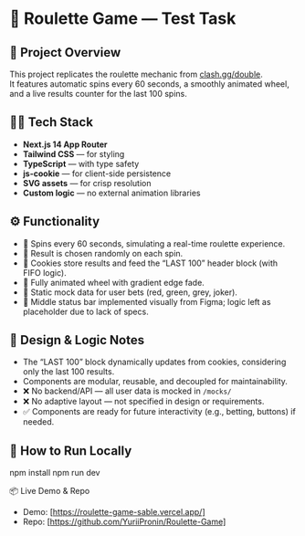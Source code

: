 # 🎰 Roulette Game — Test Task

## 📌 Project Overview
This project replicates the roulette mechanic from [clash.gg/double](https://clash.gg/double).  
It features automatic spins every 60 seconds, a smoothly animated wheel, and a live results counter for the last 100 spins.

## 🧑‍💻 Tech Stack
- **Next.js 14 App Router**
- **Tailwind CSS** — for styling
- **TypeScript** — with type safety
- **js-cookie** — for client-side persistence
- **SVG assets** — for crisp resolution
- **Custom logic** — no external animation libraries

## ⚙️ Functionality
- 🔁 Spins every 60 seconds, simulating a real-time roulette experience.
- 🎯 Result is chosen randomly on each spin.
- 🍪 Cookies store results and feed the “LAST 100” header block (with FIFO logic).
- 🎨 Fully animated wheel with gradient edge fade.
- 🧪 Static mock data for user bets (red, green, grey, joker).
- 💬 Middle status bar implemented visually from Figma; logic left as placeholder due to lack of specs.

## 🧠 Design & Logic Notes
- The “LAST 100” block dynamically updates from cookies, considering only the last 100 results.
- Components are modular, reusable, and decoupled for maintainability.
- ❌ No backend/API — all user data is mocked in `/mocks/`
- ❌ No adaptive layout — not specified in design or requirements.
- ✅ Components are ready for future interactivity (e.g., betting, buttons) if needed.

## 🚀 How to Run Locally
npm install
npm run dev


📦 Live Demo & Repo
- Demo: [https://roulette-game-sable.vercel.app/]
- Repo: [https://github.com/YuriiPronin/Roulette-Game]